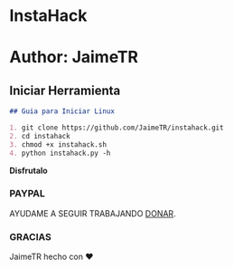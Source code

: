 # InstaHack
# Author: JaimeTR
##  Iniciar Herramienta


```markdown
## Guia para Iniciar Linux

1. git clone https://github.com/JaimeTR/instahack.git
2. cd instahack
3. chmod +x instahack.sh
4. python instahack.py -h

```

**Disfrutalo**


### PAYPAL

AYUDAME A SEGUIR TRABAJANDO [DONAR](https://www.paypal.me/jaimetarazona).


### GRACIAS

JaimeTR hecho con ❤️

